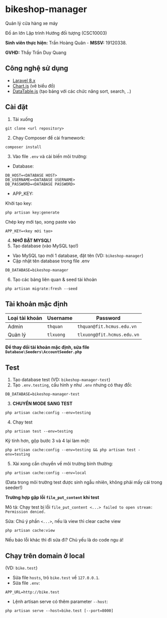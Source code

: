 # bikeshop-manager
Quản lý cửa hàng xe máy

Đồ án lớn Lập trình Hướng đối tượng (CSC10003)

**Sinh viên thực hiện:** Trần Hoàng Quân - **MSSV:** 19120338.

**GVHD:** Thầy Trần Duy Quang

## Công nghệ sử dụng
- [Laravel 8.x](https://laravel.com)
- [Chart.js](https://www.chartjs.org) (vẽ biểu đồ)
- [DataTable.js](https://datatables.net) (tạo bảng với các chức năng sort, search, ..)

## Cài đặt
1. Tải xuống
```
git clone <url repository>
```
2. Chạy Composer để cài framework:
```
composer install
```
3. Vào file `.env` và cài biến môi trường:
- Database:
```
DB_HOST=<DATABASE HOST>
DB_USERNAME=<DATABASE USERNAME>
DB_PASSWORD=<DATABASE PASSWORD>
```
- APP_KEY:

Khởi tạo key:
```
php artisan key:generate
```

Chép key mới tạo, xong paste vào
```
APP_KEY=<key mới tạo>
```

4. **NHỚ BẬT MYSQL!**
5. Tạo database (vào MySQL tạo!)
- Vào MySQL tạo mới 1 database, đặt tên (VD: `bikeshop-manager`)
- Cập nhật tên database trong file .env
```
DB_DATABASE=bikeshop-manager
```
6. Tạo các bảng liên quan & seed tài khoản
```
php artisan migrate:fresh --seed
```

## Tài khoản mặc định
| Loại tài khoản | Username | Password |
|----------------|----------|----------|
| Admin | `thquan` | `thquan@fit.hcmus.edu.vn` |
| Quản lý | `tlxuong` | `tlxuong@fit.hcmus.edu.vn` |

**Để thay đổi tài khoản mặc định, sửa file `Database\Seeders\AccountSeeder.php`**

## Test
1. Tạo database test (VD: `bikeshop-manager-test`)
2. Tạo `.env.testing`, cấu hình y như `.env` nhưng có thay đổi:
```
DB_DATABASE=bikeshop-manager-test
```
3. **CHUYỂN MODE SANG TEST**
```
php artisan cache:config --env=testing
```
4. Chạy test
```
php artisan test --env=testing
```

Kỹ tính hơn, gộp bước 3 và 4 lại làm một:
```
php artisan cache:config --env=testing && php artisan test -env=testing
```
5. Xài xong cần chuyển về môi trường bình thường:
```
php artisan cache:config --env=local
```

(Data trong môi trường test được sinh ngẫu nhiên, không phải mấy cái trong seeder!)

**Trường hợp gặp lỗi `file_put_content` khi test**

Mô tả: Chạy test bị lỗi `file_put_content <...> failed to open stream: Permission denied.`

Sửa: Chú ý phần `<...>`, nếu là view thì clear cache view
```
php artisan cache:view
```

Nếu báo lỗi khác thì đi sửa đi? Chủ yếu là do code ngu á!

## Chạy trên domain ở local
 (VD: `bike.test`)

- Sửa file `hosts`, trỏ `bike.test` về `127.0.0.1`.
- Sửa file `.env`:
```
APP_URL=http://bike.test
```
- Lệnh artisan serve có thêm parameter `--host`:
```
php artisan serve --host=bike.test [--port=8000]
```
